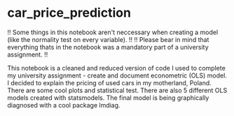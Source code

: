 # car_price_prediction

!! Some things in this notebook aren't neccessary when creating a model (like the normality test on every variable). !!
!!    Please bear in mind that everything thats in the notebook was a mandatory part of a university assignment.     !!

This notebook is a cleaned and reduced version of code I used to complete my university assignment - create and document econometric (OLS) model. I decided to explain the pricing of used cars in my motherland, Poland. There are some cool plots and statistical test. There are also 5 different OLS models created with statsmodels. The final model is being graphically diagnosed with a cool package lmdiag. 
 

